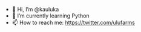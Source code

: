 - 👋 Hi, I’m @kauluka
- 🌱 I’m currently learning Python
- 📫 How to reach me: https://twitter.com/ulufarms

<!---
kauluka/kauluka is a ✨ special ✨ repository because its `README.md` (this file) appears on your GitHub profile.
You can click the Preview link to take a look at your changes.
--->
